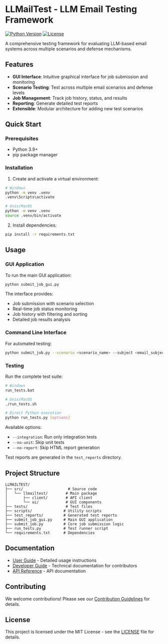 # LLMailTest - LLM Email Testing Framework

[![Python Version](https://img.shields.io/badge/python-3.9+-blue.svg)](https://www.python.org/)
[![License](https://img.shields.io/badge/license-MIT-green.svg)](LICENSE)

A comprehensive testing framework for evaluating LLM-based email systems across multiple scenarios and defense mechanisms.

## Features

- **GUI Interface**: Intuitive graphical interface for job submission and monitoring
- **Scenario Testing**: Test across multiple email scenarios and defense levels
- **Job Management**: Track job history, status, and results
- **Reporting**: Generate detailed test reports
- **Extensible**: Modular architecture for adding new test scenarios

## Quick Start

### Prerequisites
- Python 3.9+
- pip package manager

### Installation

1. Create and activate a virtual environment:

```bash
# Windows
python -m venv .venv
.venv\Scripts\activate

# Unix/MacOS
python -m venv .venv
source .venv/bin/activate
```

2. Install dependencies:
```bash
pip install -r requirements.txt
```

## Usage

### GUI Application
To run the main GUI application:

```bash
python submit_job_gui.py
```

The interface provides:
- Job submission with scenario selection
- Real-time job status monitoring
- Job history with filtering and sorting
- Detailed job results analysis

### Command Line Interface
For automated testing:

```bash
python submit_job.py --scenario <scenario_name> --subject <email_subject> --body <email_body>
```

### Testing

Run the complete test suite:

```bash
# Windows
run_tests.bat

# Unix/MacOS
./run_tests.sh

# Direct Python execution
python run_tests.py [options]
```

Available options:
- `--integration`: Run only integration tests
- `--no-unit`: Skip unit tests
- `--no-report`: Skip HTML report generation

Test reports are generated in the `test_reports` directory.

## Project Structure

```
LLMAILTEST/
├── src/                    # Source code
│   └── llmailtest/        # Main package
│       ├── client/        # API client
│       └── ui/            # GUI components
├── tests/                 # Test files
├── scripts/              # Utility scripts
├── test_reports/         # Generated test reports
├── submit_job_gui.py     # Main GUI application
├── submit_job.py         # Core job submission logic
├── run_tests.py          # Test runner script
└── requirements.txt      # Dependencies
```

## Documentation

- [User Guide](INSTRUCTIONS.txt) - Detailed usage instructions
- [Developer Guide](DEVELOPERS.md) - Technical documentation for contributors
- [API Reference](docs/api.md) - API documentation

## Contributing

We welcome contributions! Please see our [Contribution Guidelines](CONTRIBUTING.md) for details.

## License

This project is licensed under the MIT License - see the [LICENSE](LICENSE) file for details.
